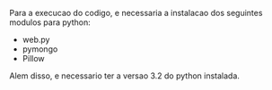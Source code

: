 Para a execucao do codigo, e necessaria a instalacao dos seguintes modulos para python:
 - web.py
 - pymongo
 - Pillow

 Alem disso, e necessario ter a versao 3.2 do python instalada. 